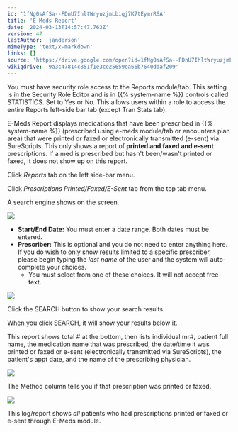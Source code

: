 ```yaml
---
id: '1fNg0sAfSa--FDnU7IhltWryuzjmLbiqj7K7tEymrRSA'
title: 'E-Meds Report'
date: '2024-03-13T14:57:47.763Z'
version: 47
lastAuthor: 'janderson'
mimeType: 'text/x-markdown'
links: []
source: 'https://drive.google.com/open?id=1fNg0sAfSa--FDnU7IhltWryuzjmLbiqj7K7tEymrRSA'
wikigdrive: '9a3c47814c851f1e3ce25659ea66b7640ddaf209'
---
```

You must have security role access to the Reports module/tab. This setting is in the Security Role Editor and is in {{% system-name %}} controls called STATISTICS. Set to Yes or No. This allows users within a role to access the entire Reports left-side bar tab (except Tran Stats tab).

E-Meds Report displays medications that have been prescribed in {{% system-name %}} (prescribed using e-meds module/tab or encounters plan area) that were printed or faxed or electronically transmitted (e-sent) via SureScripts. This only shows a report of **printed and faxed and e-sent** prescriptions. If a med is prescribed but hasn't been/wasn't printed or faxed, it does not show up on this report.

Click *Reports* tab on the left side-bar menu.

Click *Prescriptions Printed/Faxed/E-Sent* tab from the top tab menu.

A search engine shows on the screen.

![](../e-meds-report.assets/69efb96e82b97f6721efcbfd5fe55b17.png)

* <strong>Start/End Date:</strong> You must enter a date range. Both dates must be entered.
* <strong>Prescriber:</strong> This is optional and you do not need to enter anything here. If you do wish to only show results limited to a specific prescriber, please begin typing the <em>last name</em> of the user and the system will auto-complete your choices.
    * You must select from one of these choices. It will not accept free-text.

![](../e-meds-report.assets/8887fe74e8869925d93acaed268d5baa.png)

Click the SEARCH button to show your search results.

When you click SEARCH, it will show your results below it.

This report shows total # at the bottom, then lists individual mr#, patient full name, the medication name that was prescribed, the date/time it was printed or faxed or e-sent (electronically transmitted via SureScripts), the patient's appt date, and the name of the prescribing physician.

![](../e-meds-report.assets/117bd341b60d5fb18a19af7e2444bd90.png)

The Method column tells you if that prescription was printed or faxed.

![](../e-meds-report.assets/2f791fca3c810b42a9a10c5b05332620.png)

This log/report shows *all* patients who had prescriptions printed or faxed or e-sent through E-Meds module.
